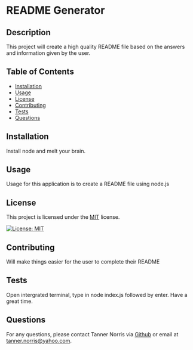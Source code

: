 # README Generator

  ## Description
This project will create a high quality README file based on the answers and information given by the user.

## Table  of Contents
- [Installation](#installation)
- [Usage](#usage)
- [License](#license)
- [Contributing](#contributing)
- [Tests](#tests)
- [Questions](#questions)

## Installation
Install node and melt your brain.

## Usage
Usage for this application is to create a README file using node.js

## License
  
  This project is licensed under the [MIT](https://opensource.org/licenses/MIT) license.
  
  [![License: MIT](https://img.shields.io/badge/License-MIT-yellow.svg)](https://opensource.org/licenses/MIT)

## Contributing
Will make things easier for the user to complete their README 

## Tests
Open intergrated terminal, type in node index.js followed by enter. Have a great time.

## Questions
For any questions, please contact Tanner Norris via [Github](https://github.com/jiujitsucarrot) or email at tanner.norris@yahoo.com.

